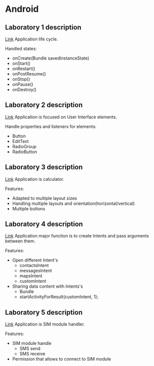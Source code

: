 # Android

## Laboratory 1 description
[Link](235420_KS_A1/Readme.md)
Application life cycle. 

Handled states:
* onCreate(Bundle savedInstanceState)
* onStart()
* onRestart()
* onPostResume()
* onStop()
* onPause()
* onDestroy()


## Laboratory 2 description
[Link](235420_KS_A2_extended/Readme.md)
Application is focused on User Interface elements. 

Handle properties and listeners for elements:
* Button
* EditText
* RadioGroup
* RadioButton


## Laboratory 3 description
[Link](235420_A3_poprawione/Readme.md)
Application is calculator. 

Features:
* Adapted to multiple layout sizes
* Handling multiple layouts and orientation(horizontal/vertical)
* Multiple buttons

## Laboratory 4 description
[Link](235420_KS_A4_extended/Readme.md)
Application major function is to create Intents and pass arguments between them. 

Features:
* Open different Intent's
  * contactsIntent
  * messagesIntent
  * mapsIntent
  * customIntent
* Sharing data content with Intents's
  * Bundle
  * startActivityForResult(customIntent, 1);


## Laboratory 5 description
[Link](235420_KS_A5/Readme.md)
Application is SIM module handler. 

Features:
* SIM module handle
  * SMS send 
  * SMS receive
* Permission that allows to connect to SIM module
